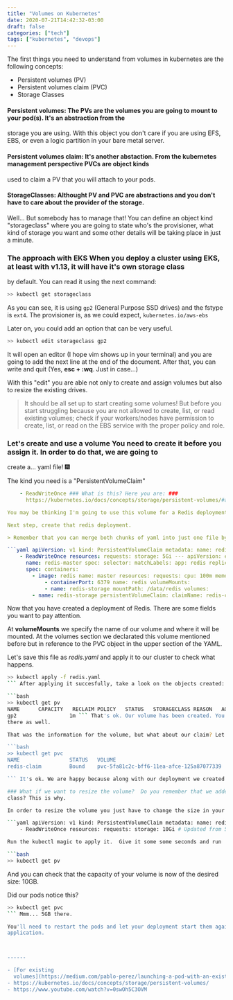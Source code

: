 ```yaml
---
title: "Volumes on Kubernetes"
date: 2020-07-21T14:42:32-03:00
draft: false
categories: ["tech"]
tags: ["kubernetes", "devops"]
---
```



The first things you need to understand from volumes in kubernetes are the following concepts:

- Persistent volumes (PV)
- Persistent volumes claim (PVC)
- Storage Classes

#### Persistent volumes: The PVs are the volumes you are going to mount to your pod(s). It's an abstraction from the
storage you are using. With this object you don't care if you are using EFS, EBS, or even a logic partition in your bare
metal server.

#### Persistent volumes claim: It's another abstaction. From the kubernetes management perspective PVCs are object kinds
used to claim a PV that you will attach to your pods.

#### StorageClasses: Althought PV and PVC are abstractions and you don't have to care about the provider of the storage.
Well...  But somebody has to manage that! You can define an object kind "storageclass" where you are going to state
who's the provisioner, what kind of storage you want and some other details will be taking place in just a minute.

### The approach with EKS When you deploy a cluster using EKS, at least with v1.13, it will have it's own storage class
by default. You can read it using the next command:

```bash
>> kubectl get storageclass
```

As you can see, it is  using `gp2` (General Purpose SSD drives) and the fstype is `ext4`.  The provisioner is, as we
could expect, `kubernetes.io/aws-ebs`

Later on, you could add an option that can be very useful.

```bash
>> kubectl edit storageclass gp2
```

It will open an editor (I hope vim shows up in your terminal) and you are going to add the next line at the end of the
document. After that, you can write and quit (Yes, **esc + :wq**. Just in case...)

With this "edit" you are able not only to create and assign volumes but also to resize the existing drives.

> It should be all set up to start creating some volumes!
But before you start struggling because you are not allowed to create, list, or read existing volumes; check if your
workers/nodes have permission to create, list, or read on the EBS service with the proper policy and role.

### Let's create and use a volume You need to create it before you assign it. In order to do that, we are going to
create a... yaml file! :fireworks:

The kind you need is a "PersistentVolumeClaim"

```yaml apiVersion: v1 kind: PersistentVolumeClaim metadata: name: redis-claim spec: accessModes:
    - ReadWriteOnce ### What is this? Here you are: ###
      https://kubernetes.io/docs/concepts/storage/persistent-volumes/#access-modes resources: requests: storage: 5Gi ```

You may be thinking I'm going to use this volume for a Redis deployment. Well... you are right.

Next step, create that redis deployment.

> Remember that you can merge both chunks of yaml into just one file by separating the objects with three lines **---**

```yaml apiVersion: v1 kind: PersistentVolumeClaim metadata: name: redis-claim spec: accessModes:
    - ReadWriteOnce resources: requests: storage: 5Gi --- apiVersion: extensions/v1beta1 kind: Deployment metadata:
      name: redis-master spec: selector: matchLabels: app: redis replicas: 1 template: metadata: labels: app: redis
      spec: containers:
        - image: redis name: master resources: requests: cpu: 100m memory: 100Mi ports:
            - containerPort: 6379 name: redis volumeMounts:
            - name: redis-storage mountPath: /data/redis volumes:
        - name: redis-storage persistentVolumeClaim: claimName: redis-claim

```

Now that you have created a deployment of Redis. There are some fields you want to pay attention.

At **volumeMounts** we specify the name of our volume and where it will be mounted. At the volumes section we declarated
this volume mentioned before but in reference to the PVC object in the upper section of the YAML.

Let's save this file as *redis.yaml* and apply it to our cluster to check what happens.

```bash
>> kubectl apply -f redis.yaml
``` After applying it succesfully, take a look on the objects created:

```bash
>> kubectl get pv
NAME      CAPACITY   RECLAIM POLICY   STATUS   STORAGECLASS REASON   AGE pvc-5fa   5Gi  Delete    default/redis-claim
gp2                 1m ``` That's ok. Our volume has been created. You can check in your AWS console and you'll find it
there as well.

That was the information for the volume, but what about our claim? Let's find out.

```bash
>> kubectl get pvc
NAME                STATUS   VOLUME                                     CAPACITY   ACCESS MODES   STORAGECLASS   AGE
redis-claim         Bound    pvc-5fa81c2c-bff6-11ea-afce-125a87077339   5Gi        RWO            gp2            2m

``` It's ok. We are happy because along with our deployment we created a volume and the pods have access to the it.

### What if we want to resize the volume?  Do you remember that we added the _AllowVolumeExpansion_ field to our storage
class? This is why.

In order to resize the volume you just have to change the size in your PVC object and apply it.

```yaml apiVersion: v1 kind: PersistentVolumeClaim metadata: name: redis-claim spec: accessModes:
    - ReadWriteOnce resources: requests: storage: 10Gi # Updated from 5Gi --- #...  ```

Run the kubectl magic to apply it.  Give it some some seconds and run

```bash
>> kubectl get pv
```

And you can check that the capacity of your volume is now of the desired size: 10GB.

Did our pods notice this?

```bash
>> kubectl get pvc
``` Mmm... 5GB there.

You'll need to restart the pods and let your deployment start them again to get the 10GB configuration impact the
application.



------

- [For existing
  volumes](https://medium.com/pablo-perez/launching-a-pod-with-an-existing-ebs-volume-mounted-in-k8s-7b5506fa7fa3)
- https://kubernetes.io/docs/concepts/storage/persistent-volumes/
- https://www.youtube.com/watch?v=0swOh5C3OVM

